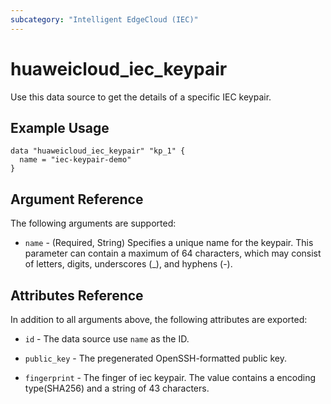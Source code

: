 ```yaml
---
subcategory: "Intelligent EdgeCloud (IEC)"
---
```


# huaweicloud_iec_keypair

Use this data source to get the details of a specific IEC keypair.

## Example Usage

```hcl
data "huaweicloud_iec_keypair" "kp_1" {
  name = "iec-keypair-demo"
}
```

## Argument Reference

The following arguments are supported:

* `name` - (Required, String) Specifies a unique name for the keypair. This parameter can contain a maximum of 64
  characters, which may consist of letters, digits, underscores (_), and hyphens (-).

## Attributes Reference

In addition to all arguments above, the following attributes are exported:

* `id` - The data source use `name` as the ID.

* `public_key` - The pregenerated OpenSSH-formatted public key.

* `fingerprint` - The finger of iec keypair. The value contains a encoding type(SHA256) and a string of 43 characters.
